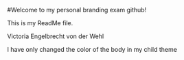 #Welcome to my personal branding exam github!

This is my ReadMe file.

Victoria Engelbrecht von der Wehl

I have only changed the color of the body in my child theme